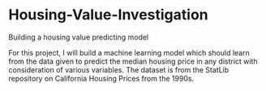 # Housing-Value-Investigation
Building a housing value predicting model

For this project, I will build a machine learning model which should learn from the data given to predict the median housing price in any district with consideration of various variables. The dataset is from the StatLib repository on California Housing Prices from the 1990s.
